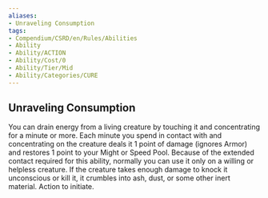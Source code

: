 ```yaml
---
aliases:
- Unraveling Consumption
tags:
- Compendium/CSRD/en/Rules/Abilities
- Ability
- Ability/ACTION
- Ability/Cost/0
- Ability/Tier/Mid
- Ability/Categories/CURE
---
```


  
## Unraveling Consumption  
You can drain energy from a living creature by touching it and concentrating for a minute or more. Each minute you spend in contact with and concentrating on the creature deals it 1 point of damage (ignores Armor) and restores 1 point to your Might or Speed Pool. Because of the extended contact required for this ability, normally you can use it only on a willing or helpless creature. If the creature takes enough damage to knock it unconscious or kill it, it crumbles into ash, dust, or some other inert material. Action to initiate. 